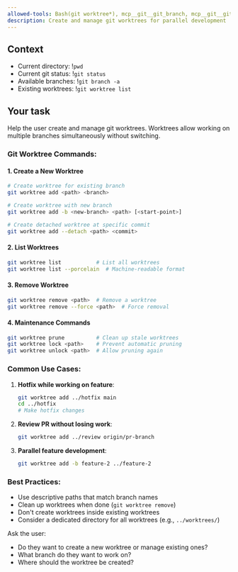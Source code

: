 ```yaml
---
allowed-tools: Bash(git worktree*), mcp__git__git_branch, mcp__git__git_status, mcp__git__git_log, Bash(ls*), Bash(pwd)
description: Create and manage git worktrees for parallel development
---
```


## Context

- Current directory: !`pwd`
- Current git status: !`git status`
- Available branches: !`git branch -a`
- Existing worktrees: !`git worktree list`

## Your task

Help the user create and manage git worktrees. Worktrees allow working on multiple branches simultaneously without switching.

### Git Worktree Commands:

#### 1. Create a New Worktree
```bash
# Create worktree for existing branch
git worktree add <path> <branch>

# Create worktree with new branch
git worktree add -b <new-branch> <path> [<start-point>]

# Create detached worktree at specific commit
git worktree add --detach <path> <commit>
```

#### 2. List Worktrees
```bash
git worktree list           # List all worktrees
git worktree list --porcelain  # Machine-readable format
```

#### 3. Remove Worktree
```bash
git worktree remove <path>  # Remove a worktree
git worktree remove --force <path>  # Force removal
```

#### 4. Maintenance Commands
```bash
git worktree prune          # Clean up stale worktrees
git worktree lock <path>    # Prevent automatic pruning
git worktree unlock <path>  # Allow pruning again
```

### Common Use Cases:

1. **Hotfix while working on feature**:
   ```bash
   git worktree add ../hotfix main
   cd ../hotfix
   # Make hotfix changes
   ```

2. **Review PR without losing work**:
   ```bash
   git worktree add ../review origin/pr-branch
   ```

3. **Parallel feature development**:
   ```bash
   git worktree add -b feature-2 ../feature-2
   ```

### Best Practices:
- Use descriptive paths that match branch names
- Clean up worktrees when done (`git worktree remove`)
- Don't create worktrees inside existing worktrees
- Consider a dedicated directory for all worktrees (e.g., `../worktrees/`)

Ask the user:
- Do they want to create a new worktree or manage existing ones?
- What branch do they want to work on?
- Where should the worktree be created?
